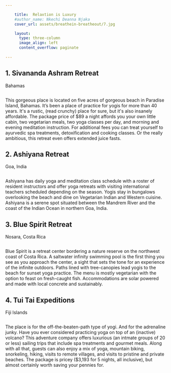 ```yaml
---

    title:  Relaxtion is Luxury
    #author_name: Nkechi Deanna Njaka
    cover_url: assets/breathein-breatheout/7.jpg

    layout:
      type: three-column
      image_align: left
      content_overflow: paginate
        
---
```



<!-- ###Destination 1 -->
## 1. Sivananda Ashram Retreat
<p class="subtitle">Bahamas</p>

<img src="../assets/breathein-breatheout/bahamas.jpg" alt="">
 
This gorgeous place is located on five acres of gorgeous beach in Paradise Island, Bahamas. It’s been a place of practice for yogis for more than 40 years. It's a rustic, (read crunchy) place for sure, but it's also insanely affordable. The package price of $89 a night affords you your own little cabin, two vegetarian meals, two yoga classes per day, and morning and evening meditation instruction. For additional fees you can treat yourself to  ayurvedic spa treatments, detoxification and cooking classes. Or the really ambitious, this retreat even offers extended juice fasts. 


<!-- ###Destination 2 -->
## 2. Ashiyana Retreat 
<p class="subtitle">Goa, India</p>

<img src="../assets/breathein-breatheout/india.jpg" alt="">

Ashiyana has daily yoga and meditation class schedule with a roster of resident instructors and offer yoga retreats with visiting international teachers scheduled depending on the season. Yogis stay in bungalows overlooking the beach and dine on Vegetarian Indian and Western cuisine. Ashiyana is a serene spot situated between the Mandrem River and the coast of the Indian Ocean in northern Goa, India. 
 
## 3. Blue Spirit Retreat
<p class="subtitle">Nosara, Costa Rica</p>

<img src="../assets/breathein-breatheout/costarica.jpg" alt="">

Blue Spirit is a retreat center bordering a nature reserve on the northwest coast of Costa Rica. A saltwater infinity swimming pool is the first thing you see as you approach the center, a sight that sets the tone for an experience of the infinite outdoors. Paths lined with tree-canopies lead yogis to the beach for sunset yoga practice. The menu is mostly vegetarian with the option to feast on fresh-caught fish. Accommodations are solar powered and made with local concrete and sustainably.



## 4. Tui Tai Expeditions
<p class="subtitle">Fiji Islands</p>

<img src="../assets/breathein-breatheout/fiji.jpg" alt="">
 
The place is for the off-the-beaten-path type of yogi. And for the adrenaline junky. Have you ever considered practicing yoga on top of an (inactive) volcano? This adventure company offers luxurious (an intmate groups of 20 or less) sailing trips that include spa treatments and gourmet meals. Along with all that, guests can also enjoy a mix of yoga, mountain biking, snorkeling, hiking, visits to remote villages, and visits to pristine and private beaches. The package is pricey ($3,193 for 5 nights, all inclusive), but almost certainly worth saving your pennies for. 